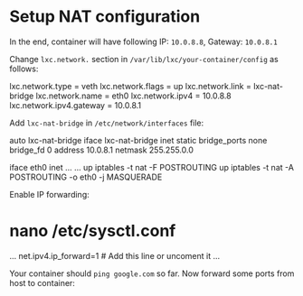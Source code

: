 # Setup NAT configuration 

In the end, container will have following IP: `10.0.8.8`, Gateway: `10.0.8.1`

Change `lxc.network.` section in `/var/lib/lxc/your-container/config` as follows: 

  lxc.network.type = veth
  lxc.network.flags = up
  lxc.network.link = lxc-nat-bridge
  lxc.network.name = eth0
  lxc.network.ipv4 = 10.0.8.8
  lxc.network.ipv4.gateway = 10.0.8.1
  
  
Add `lxc-nat-bridge` in `/etc/network/interfaces` file: 

  auto lxc-nat-bridge
  iface lxc-nat-bridge inet static
      bridge_ports none
      bridge_fd 0
      address 10.0.8.1
      netmask 255.255.0.0

  iface eth0 inet ...
        ...
        up iptables -t nat -F POSTROUTING
        up iptables -t nat -A POSTROUTING -o eth0 -j MASQUERADE
        
Enable IP forwarding: 

  # nano /etc/sysctl.conf
  ...
  net.ipv4.ip_forward=1    # Add this line or uncoment it
  ...
  
Your container should `ping google.com` so far. Now forward some ports from host to container: 

